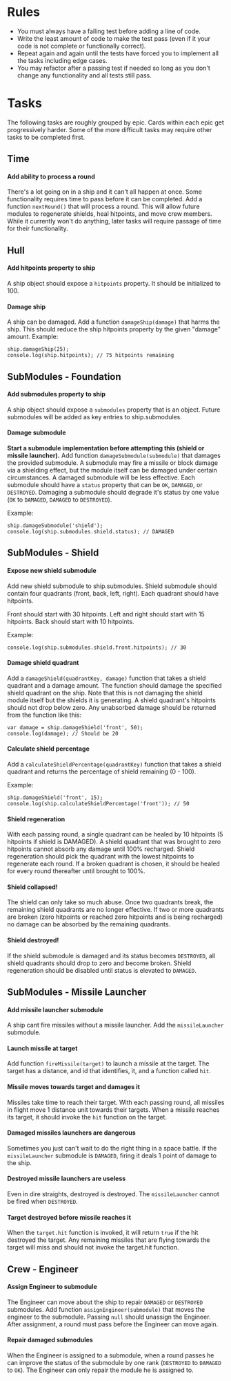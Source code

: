 # Rules
* You must always have a failing test before adding a line of code.
* Write the least amount of code to make the test pass (even if it your code is not complete or functionally correct).
* Repeat again and again until the tests have forced you to implement all the tasks including edge cases.
* You may refactor after a passing test if needed so long as you don't change any functionality and all tests still pass.

# Tasks
The following tasks are roughly grouped by epic. Cards within each epic get progressively harder. Some of the more difficult
tasks may require other tasks to be completed first.

## Time

#### Add ability to process a round
There's a lot going on in a ship and it can't all happen at once. Some functionality requires time to pass before it can
be completed. Add a function ```nextRound()``` that will process a round. This will allow future modules to regenerate
shields, heal hitpoints, and move crew members. While it currently won't do anything, later tasks will require passage 
of time for their functionality.

## Hull

#### Add hitpoints property to ship
A ship object should expose a ```hitpoints``` property. It should be initialized to 100.

#### Damage ship
A ship can be damaged. Add a function ```damageShip(damage)``` that harms the ship. This should reduce the ship hitpoints
property by the given "damage" amount. Example:
```
ship.damageShip(25);
console.log(ship.hitpoints); // 75 hitpoints remaining
```

## SubModules - Foundation

#### Add submodules property to ship
A ship object should expose a ```submodules``` property that is an object. Future submodules will be added as key entries
to ship.submodules.

#### Damage submodule
**Start a submodule implementation before attempting this (shield or missile launcher).** Add function 
```damageSubmodule(submodule)``` that damages the provided submodule. A submodule may fire a missile or block damage via a 
shielding effect, but the module itself can be damaged under certain circumstances. A damaged submodule will be less
effective. Each submodule should have a ```status``` property that can be ```OK```, ```DAMAGED```, or ```DESTROYED```.
Damaging a submodule should degrade it's status by one value (```OK``` to ```DAMAGED```, ```DAMAGED``` to ```DESTROYED```).

Example:
```
ship.damageSubmodule('shield');
console.log(ship.submodules.shield.status); // DAMAGED
```

## SubModules - Shield

#### Expose new shield submodule
Add new shield submodule to ship.submodules. Shield submodule should contain four quadrants (front, back, left, right).
Each quadrant should have hitpoints. 

Front should start with 30 hitpoints.
Left and right should start with 15 hitpoints.
Back should start with 10 hitpoints.

Example:
```
console.log(ship.submodules.shield.front.hitpoints); // 30
```

#### Damage shield quadrant
Add a ```damageShield(quadrantKey, damage)``` function that takes a shield quadrant and a damage amount. The function should 
damage the specified shield quadrant on the ship. Note that this is not damaging the shield module itself but the shields
it is generating. A shield quadrant's hitpoints should not drop below zero. Any unabsorbed damage should be returned 
from the function like this:
```
var damage = ship.damageShield('front', 50);
console.log(damage); // Should be 20
```

#### Calculate shield percentage
Add a ```calculateShieldPercentage(quadrantKey)``` function that takes a shield quadrant and returns the percentage of 
shield remaining (0 - 100).

Example: 
```
ship.damageShield('front', 15);
console.log(ship.calculateShieldPercentage('front')); // 50
```

#### Shield regeneration
With each passing round, a single quadrant can be healed by 10 hitpoints (5 hitpoints if shield is DAMAGED). A shield 
quadrant that was brought to zero hitpoints cannot absorb any damage until 100% recharged. Shield regeneration should 
pick the quadrant with the lowest hitpoints to regenerate each round. If a broken quadrant is chosen, it should be healed 
for every round thereafter until brought to 100%.

#### Shield collapsed! 
The shield can only take so much abuse. Once two quadrants break, the remaining shield quadrants are no longer effective.
If two or more quadrants are broken (zero hitpoints or reached zero hitpoints and is being recharged) no damage can be 
absorbed by the remaining quadrants.

#### Shield destroyed! 
If the shield submodule is damaged and its status becomes ```DESTROYED```, all shield quadrants should drop to zero and 
become broken. Shield regeneration should be disabled until status is elevated to ```DAMAGED```.

## SubModules - Missile Launcher

#### Add missile launcher submodule
A ship cant fire missiles without a missile launcher. Add the ```missileLauncher``` submodule.

#### Launch missile at target
Add function ```fireMissile(target)``` to launch a missile at the target. The target has a distance, and id that identifies,
it, and a function called ```hit```. 

#### Missile moves towards target and damages it
Missiles take time to reach their target. With each passing round, all missiles in flight move 1 distance unit towards 
their targets. When a missile reaches its target, it should invoke the ```hit``` function on the target.

#### Damaged missiles launchers are dangerous
Sometimes you just can't wait to do the right thing in a space battle. If the ```missileLauncher``` submodule is 
```DAMAGED```, firing it deals 1 point of damage to the ship.

#### Destroyed missile launchers are useless
Even in dire straights, destroyed is destroyed. The ```missileLauncher``` cannot be fired when ```DESTROYED```.

#### Target destroyed before missile reaches it
When the ```target.hit``` function is invoked, it will return ```true``` if the hit destroyed the target. Any remaining
missiles that are flying towards the target will miss and should not invoke the target.hit function.

## Crew - Engineer

#### Assign Engineer to submodule
The Engineer can move about the ship to repair ```DAMAGED``` or ```DESTROYED``` submodules. Add function 
```assignEngineer(submodule)``` that moves the engineer to the submodule. Passing ```null``` should unassign the
Engineer. After assignment, a round must pass before the Engineer can move again.

#### Repair damaged submodules
When the Engineer is assigned to a submodule, when a round passes he can improve the status of the submodule by one 
rank (```DESTROYED``` to ```DAMAGED``` to ```OK```). The Engineer can only repair the module he is assigned to.